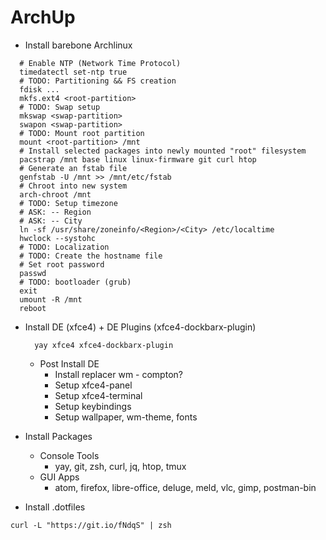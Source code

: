# ArchUp

- Install barebone Archlinux
```shell
  # Enable NTP (Network Time Protocol)
  timedatectl set-ntp true
  # TODO: Partitioning && FS creation
  fdisk ...
  mkfs.ext4 <root-partition>
  # TODO: Swap setup
  mkswap <swap-partition>
  swapon <swap-partition>
  # TODO: Mount root partition
  mount <root-partition> /mnt
  # Install selected packages into newly mounted "root" filesystem
  pacstrap /mnt base linux linux-firmware git curl htop
  # Generate an fstab file
  genfstab -U /mnt >> /mnt/etc/fstab
  # Chroot into new system
  arch-chroot /mnt
  # TODO: Setup timezone
  # ASK: -- Region
  # ASK: -- City
  ln -sf /usr/share/zoneinfo/<Region>/<City> /etc/localtime
  hwclock --systohc
  # TODO: Localization
  # TODO: Create the hostname file
  # Set root password
  passwd
  # TODO: bootloader (grub)
  exit
  umount -R /mnt
  reboot
```
- Install DE (xfce4) + DE Plugins (xfce4-dockbarx-plugin)
  ```shell
    yay xfce4 xfce4-dockbarx-plugin
  ```
  - Post Install DE
    - Install replacer wm - compton?
    - Setup xfce4-panel
    - Setup xfce4-terminal
    - Setup keybindings
    - Setup wallpaper, wm-theme, fonts
- Install Packages
  - Console Tools
    - yay, git, zsh, curl, jq, htop, tmux
  - GUI Apps
    - atom, firefox, libre-office, deluge, meld, vlc, gimp, postman-bin

- Install .dotfiles
```
curl -L "https://git.io/fNdqS" | zsh
```

